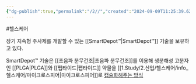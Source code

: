 ```yaml
---
{"dg-publish":true,"permalink":"/2//","created":"2024-09-09T11:25:39.624+09:00","updated":"2025-07-29T21:37:05.442+09:00"}
---
```


#헬스케어 


장기 지속형 주사제를 개발할 수 있는 [[SmartDepot™\|SmartDepot™]] 기술을 보유하고 있다.

SmartDepot™ 기술은 [[초음파 분무건조\|초음파 분무건조]]를 이용해 생분해성 고분자인 [[PLGA\|PLGA]]와 [[펩타이드\|펩타이드]] 약물을 [[1.Study/2.산업/헬스케어/info_헬스케어/마이크로스피어\|마이크로스피어]]로 [캡슐화해주는 방식](9.9_모두가%20기다린%20마법의%20약.pdf#page=29&selection=41,0,89,2&color=yellow)